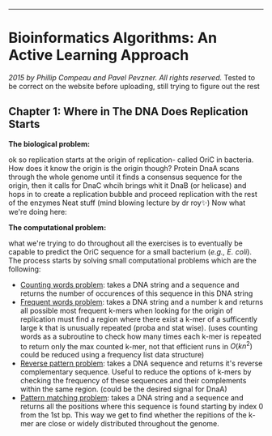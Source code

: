 --------------------------------------------------------
# Bioinformatics Algorithms: An Active Learning Approach

*2015 by Phillip Compeau and Pavel Pevzner. All rights reserved.*
Tested to be correct on the website before uploading, still trying to figure out the rest

## Chapter 1: Where in The DNA Does Replication Starts

**The biological problem:**

ok so replication starts at the origin of replication- called OriC in bacteria. How does it know the origin is the origin though? 
Protein DnaA scans through the whole genome until it finds a consensus sequence for the origin, then it calls for DnaC whcih brings whit it DnaB (or helicase) and hops in to create a replication bubble and proceed replication with the rest of the enzymes
Neat stuff (mind blowing lecture by dr roy✨)
Now what we're doing here:

**The computational problem:**

what we're trying to do throughout all the exercises is to eventually be capable to predict the OriC sequence for a small bacterium (*e.g., E. coli*).
The process starts by solving small computational problems which are the following:
- [Counting words problem](ba1a.py): takes a DNA string and a sequence and returns the number of occurences of this sequence in this DNA string
- [Frequent words problem](ba1b.py): takes a DNA string and a number k and returns all possible most frequent k-mers 
when looking for the origin of replication must find a region where there exist a k-mer of a sufficently large k that is unusually repeated (proba and stat wise).
(uses counting words as a subroutine to check how many times each k-mer is repeated to return only the max counted k-mer, not that efficient runs in $O(kn^2)$ could be reduced using a frequency list data structure)
- [Reverse pattern problem](ba1c.py): takes a DNA sequence and returns it's reverse complementary sequence. Useful to reduce the options of k-mers by checking the frequency of these sequences and their complements within the same region.
(could be the desired signal for DnaA)
- [Pattern matching problem](ba1d.py): takes a DNA string and a sequence and returns all the positions where this sequence is found starting by index 0 from the 1st bp.
This way we get to find whether the repitions of the k-mer are close or widely distributed throughout the genome.
